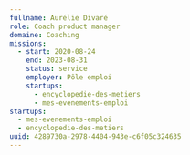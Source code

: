 ```yaml
---
fullname: Aurélie Divaré
role: Coach product manager
domaine: Coaching
missions:
  - start: 2020-08-24
    end: 2023-08-31
    status: service
    employer: Pôle emploi
    startups:
      - encyclopedie-des-metiers
      - mes-evenements-emploi
startups:
  - mes-evenements-emploi
  - encyclopedie-des-metiers
uuid: 4289730a-2978-4404-943e-c6f05c324635
---
```


